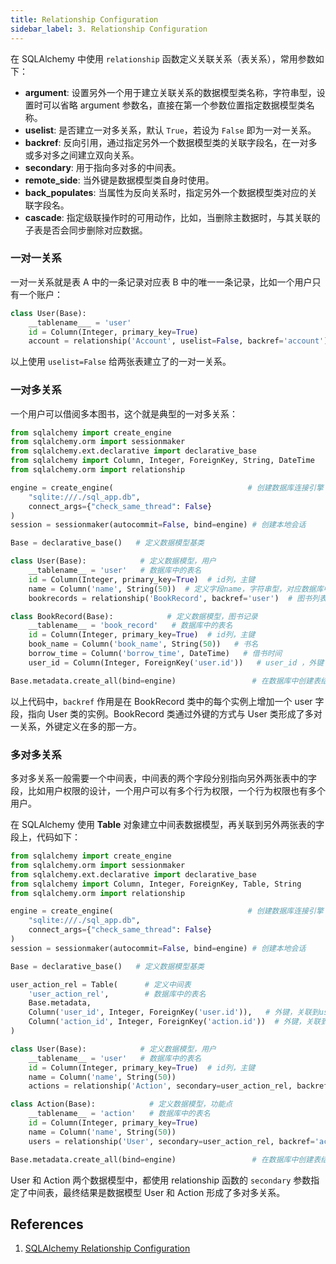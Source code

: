 ```yaml
---
title: Relationship Configuration
sidebar_label: 3. Relationship Configuration
---
```


在 SQLAlchemy 中使用 `relationship` 函数定义关联关系（表关系），常用参数如下：

- **argument**: 设置另外一个用于建立关联关系的数据模型类名称，字符串型，设置时可以省略 argument 参数名，直接在第一个参数位置指定数据模型类名称。
- **uselist**: 是否建立一对多关系，默认 `True`，若设为 `False` 即为一对一关系。
- **backref**: 反向引用，通过指定另外一个数据模型类的关联字段名，在一对多或多对多之间建立双向关系。
- **secondary**: 用于指向多对多的中间表。
- **remote_side**: 当外键是数据模型类自身时使用。
- **back_populates**: 当属性为反向关系时，指定另外一个数据模型类对应的关联字段名。
- **cascade**: 指定级联操作时的可用动作，比如，当删除主数据时，与其关联的子表是否会同步删除对应数据。

### 一对一关系

一对一关系就是表 A 中的一条记录对应表 B 中的唯一一条记录，比如一个用户只有一个账户：

```py
class User(Base):
    __tablename___ = 'user'
    id = Column(Integer, primary_key=True)
    account = relationship('Account', uselist=False, backref='account') # 第一个参数是数据模型类名
```

以上使用 `uselist=False` 给两张表建立了的一对一关系。

### 一对多关系

一个用户可以借阅多本图书，这个就是典型的一对多关系：

```py
from sqlalchemy import create_engine
from sqlalchemy.orm import sessionmaker
from sqlalchemy.ext.declarative import declarative_base
from sqlalchemy import Column, Integer, ForeignKey, String, DateTime
from sqlalchemy.orm import relationship

engine = create_engine(                              # 创建数据库连接引擎
    "sqlite:///./sql_app.db",
    connect_args={"check_same_thread": False}
)
session = sessionmaker(autocommit=False, bind=engine) # 创建本地会话

Base = declarative_base()   # 定义数据模型基类

class User(Base):            # 定义数据模型，用户
    __tablename__ = 'user'   # 数据库中的表名
    id = Column(Integer, primary_key=True)  # id列，主键
    name = Column('name', String(50))  # 定义字段name，字符串型，对应数据库中的name列
    bookrecords = relationship('BookRecord', backref='user')  # 图书列表字段，定义一对多关系

class BookRecord(Base):            # 定义数据模型，图书记录
    __tablename__ = 'book_record'   # 数据库中的表名
    id = Column(Integer, primary_key=True)  # id列，主键
    book_name = Column('book_name', String(50))   # 书名
    borrow_time = Column('borrow_time', DateTime)   # 借书时间
    user_id = Column(Integer, ForeignKey('user.id'))   # user_id ，外键

Base.metadata.create_all(bind=engine)                 # 在数据库中创建表结构
```

以上代码中，`backref` 作用是在 BookRecord 类中的每个实例上增加一个 user 字段，指向 User 类的实例。BookRecord 类通过外键的方式与 User 类形成了多对一关系，外键定义在多的那一方。

### 多对多关系

多对多关系一般需要一个中间表，中间表的两个字段分别指向另外两张表中的字段，比如用户权限的设计，一个用户可以有多个行为权限，一个行为权限也有多个用户。

在 SQLAlchemy 使用 **Table** 对象建立中间表数据模型，再关联到另外两张表的字段上，代码如下：

```py
from sqlalchemy import create_engine
from sqlalchemy.orm import sessionmaker
from sqlalchemy.ext.declarative import declarative_base
from sqlalchemy import Column, Integer, ForeignKey, Table, String
from sqlalchemy.orm import relationship

engine = create_engine(                              # 创建数据库连接引擎
    "sqlite:///./sql_app.db",
    connect_args={"check_same_thread": False}
)
session = sessionmaker(autocommit=False, bind=engine) # 创建本地会话

Base = declarative_base()   # 定义数据模型基类

user_action_rel = Table(      # 定义中间表
    'user_action_rel',        # 数据库中的表名
    Base.metadata,
    Column('user_id', Integer, ForeignKey('user.id')),   # 外键，关联到user.id
    Column('action_id', Integer, ForeignKey('action.id'))  # 外键，关联到action.id
)

class User(Base):            # 定义数据模型，用户
    __tablename__ = 'user'   # 数据库中的表名
    id = Column(Integer, primary_key=True)  # id列，主键
    name = Column('name', String(50))
    actions = relationship('Action', secondary=user_action_rel, backref='user')

class Action(Base):            # 定义数据模型，功能点
    __tablename__ = 'action'   # 数据库中的表名
    id = Column(Integer, primary_key=True)
    name = Column('name', String(50))
    users = relationship('User', secondary=user_action_rel, backref='actions')

Base.metadata.create_all(bind=engine)                 # 在数据库中创建表结构
```

User 和 Action 两个数据模型中，都使用 relationship 函数的 `secondary` 参数指定了中间表，最终结果是数据模型 User 和 Action 形成了多对多关系。

## References

1. [SQLAlchemy Relationship Configuration](https://docs.sqlalchemy.org/en/20/orm/relationships.html)

